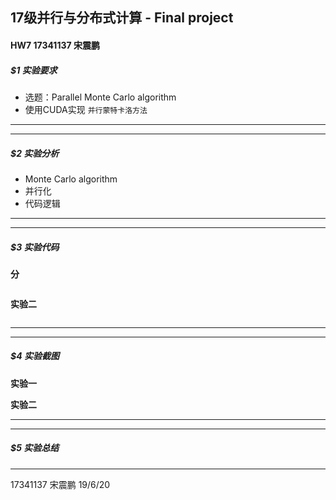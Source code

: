 ## 17级并行与分布式计算 - Final project

#### HW7 17341137 宋震鹏

##### $1 实验要求

* 选题：Parallel Monte Carlo algorithm
* 使用CUDA实现 `并行蒙特卡洛方法`

---

---

##### $2 实验分析

* Monte Carlo algorithm
* 并行化
* 代码逻辑

---

---

##### $3 实验代码

**分**

```cpp

```

**实验二**

```cpp

```



---

---

##### $4 实验截图

**实验一**



**实验二**



---

---

##### $5 实验总结



---

17341137 宋震鹏 19/6/20